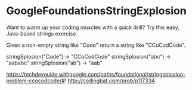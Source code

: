 # GoogleFoundationsStringExplosion
Want to warm up your coding muscles with a quick drill? Try this easy, Java-based strings exercise.

Given a non-empty string like "Code" return a string like "CCoCodCode".


stringSplosion("Code") → "CCoCodCode"
stringSplosion("abc") → "aababc"
stringSplosion("ab") → "aab"

https://techdevguide.withgoogle.com/paths/foundational/stringsplosion-problem-ccocodcode/#!
http://codingbat.com/prob/p117334
